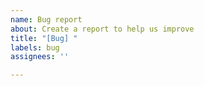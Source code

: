 ```yaml
---
name: Bug report
about: Create a report to help us improve
title: "[Bug] "
labels: bug
assignees: ''

---
```


<!--
感谢您使用 电梓播放器！提交问题前请注意
- 干他妈的苹果 iOS的问题基本解决不了
- 干他妈的小米 安卓的问题如果狗歌pixel 和三丧S21无法复现，那也没办法
-->
